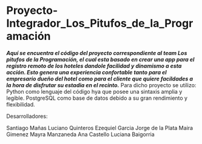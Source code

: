 # Proyecto-Integrador_Los_Pitufos_de_la_Programación

<div img>
 <a href='https://espana.ladevi.info/registro-reservas/registro-reservas-los-hoteles-aliviados-la-prorroga-n51325'/></a>
</div>

***Aquí se encuentra el código del proyecto correspondiente al team Los pitufos de la Programación, el cual esta basado en crear una app para el registro remoto de los hoteles dandole facilidad y dinamismo a esta acción.
Esto genera una experiencia confortable tanto para el empresario dueño del hotel como para el cliente que quiere facildades a la hora de disfrutar su estadia en el recinto.***
Para dicho proyecto se utilizo:
Python como lenguaje del código hya que posee una sintaxis amplia y legible.
PostgreSQL como base de datos debido a su gran rendimiento y flexibilidad.


Desarrolladores:

Santiago Mañas
Luciano Quinteros
Ezequiel Garcia
Jorge de la Plata
Maira Gimenez
Mayra Manzaneda
Ana Castello
Luciana Baigorria
